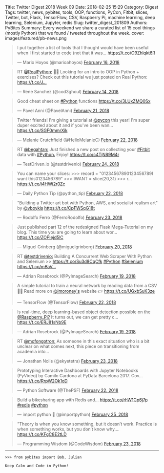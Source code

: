 Title: Twitter Digest 2018 Week 09
Date: 2018-02-25 15:29
Category: Digest
Tags: twitter, news, pybites, tools, OOP, functions, PyCon, Fitbit, slices, Twitter, bot, Flask, TensorFlow, CSV, Raspberry Pi, machine learning, deep learning, Selenium, Jupyter, redis
Slug: twitter_digest_201809
Authors: PyBites
Summary: Every weekend we share a curated list of 15 cool things (mostly Python) that we found / tweeted throughout the week.
cover: images/featured/pb-news.png

<blockquote class="twitter-tweet"><p>I put together a list of tools that I thought would have been useful when I first started to code (not that it was… <a href="https://t.co/O9Zhlqkt6R" title="https://t.co/O9Zhlqkt6R" target="_blank">https://t.co/O9Zhlqkt6R</a></p>— Mario Hoyos (@marioahoyos) <a href="https://twitter.com/marioahoyos/status/964548378272124929" data-datetime="2018-02-16T17:13:48+00:00">February 16, 2018</a></blockquote>

<blockquote class="twitter-tweet"><p>RT <a href="https://twitter.com/@RealPython:" target="_blank">@RealPython:</a> 🐍📰 Looking for an intro to OOP in Python + exercises? Check out this tutorial we just posted on Real Python: <a href="https://t.co/J…" title="https://t.co/J…" target="_blank">https://t.co/J…</a></p>— Rene Sanchez (@cod3ghoul) <a href="https://twitter.com/cod3ghoul/status/963623701345390592" data-datetime="2018-02-14T03:59:28+00:00">February 14, 2018</a></blockquote>

<blockquote class="twitter-tweet"><p>Good cheat sheet on <a href="https://twitter.com/search/#Python" target="_blank">#Python</a> functions <a href="https://t.co/3LUxZMQ0Sx" title="https://t.co/3LUxZMQ0Sx" target="_blank">https://t.co/3LUxZMQ0Sx</a></p>— Pavel Anni (@PavelAnni) <a href="https://twitter.com/PavelAnni/status/966282169017651201" data-datetime="2018-02-21T12:03:16+00:00">February 21, 2018</a></blockquote>

<blockquote class="twitter-tweet"><p>Twitter friends! I'm giving a tutorial at <a href="https://twitter.com/@pycon" target="_blank">@pycon</a> this year! I'm super duper excited about it and if you've been wan… <a href="https://t.co/SGF0mmrXik" title="https://t.co/SGF0mmrXik" target="_blank">https://t.co/SGF0mmrXik</a></p>— Melanie Crutchfield (@HelloMelanieC) <a href="https://twitter.com/HelloMelanieC/status/966688659633192962" data-datetime="2018-02-22T14:58:31+00:00">February 22, 2018</a></blockquote>

<blockquote class="twitter-tweet"><p>RT <a href="https://twitter.com/@begahtan:" target="_blank">@begahtan:</a> Just finished a new post on collecting your <a href="https://twitter.com/search/#Fitbit" target="_blank">#Fitbit</a> data with <a href="https://twitter.com/search/#Python." target="_blank">#Python.</a> Enjoy! <a href="https://t.co/c4TjN89M4r" title="https://t.co/c4TjN89M4r" target="_blank">https://t.co/c4TjN89M4r</a></p>— TestDriven.io (@testdrivenio) <a href="https://twitter.com/testdrivenio/status/967500683904663553" data-datetime="2018-02-24T20:45:12+00:00">February 24, 2018</a></blockquote>

<blockquote class="twitter-tweet"><p>You can name your slices: &gt;&gt;&gt; record = "01234567890123456789I want this0123456789" &gt;&gt;&gt; IWANT = slice(20,31) &gt;&gt;&gt; r… <a href="https://t.co/i4HWi2r0Zc" title="https://t.co/i4HWi2r0Zc" target="_blank">https://t.co/i4HWi2r0Zc</a></p>— Daily Python Tip (@python_tip) <a href="https://twitter.com/python_tip/status/966704808328646657" data-datetime="2018-02-22T16:02:41+00:00">February 22, 2018</a></blockquote>

<blockquote class="twitter-tweet"><p>"Building a Twitter art bot with Python, AWS, and socialist realism art" by <a href="https://twitter.com/@vboykis" target="_blank">@vboykis</a> <a href="https://t.co/CpFWSqG18t" title="https://t.co/CpFWSqG18t" target="_blank">https://t.co/CpFWSqG18t</a></p>— Rodolfo Ferro (@FerroRodolfo) <a href="https://twitter.com/FerroRodolfo/status/967055916335091712" data-datetime="2018-02-23T15:17:52+00:00">February 23, 2018</a></blockquote>

<blockquote class="twitter-tweet"><p>Just published part 12 of the redesigned Flask Mega-Tutorial on my blog. This time you are going to learn about wor… <a href="https://t.co/ZOPiejd5lC" title="https://t.co/ZOPiejd5lC" target="_blank">https://t.co/ZOPiejd5lC</a></p>— Miguel Grinberg (@miguelgrinberg) <a href="https://twitter.com/miguelgrinberg/status/966027095158616064" data-datetime="2018-02-20T19:09:42+00:00">February 20, 2018</a></blockquote>

<blockquote class="twitter-tweet"><p>RT <a href="https://twitter.com/@testdrivenio:" target="_blank">@testdrivenio:</a> Building A Concurrent Web Scraper With Python and Selenium &gt;&gt; <a href="https://t.co/Su3d8CqCfk" title="https://t.co/Su3d8CqCfk" target="_blank">https://t.co/Su3d8CqCfk</a> <a href="https://twitter.com/search/#Python" target="_blank">#Python</a> <a href="https://twitter.com/search/#Selenium" target="_blank">#Selenium</a> <a href="https://t.co/mBaV…" title="https://t.co/mBaV…" target="_blank">https://t.co/mBaV…</a></p>— Adrian Rosebrock (@PyImageSearch) <a href="https://twitter.com/PyImageSearch/status/965655964748828672" data-datetime="2018-02-19T18:34:57+00:00">February 19, 2018</a></blockquote>

<blockquote class="twitter-tweet"><p>A simple tutorial to train a neural network by reading data from a CSV 🧠📲 Read more on <a href="https://twitter.com/@lmoroney's" target="_blank">@lmoroney's</a> website 👉 <a href="https://t.co/UGxbSuK3ze" title="https://t.co/UGxbSuK3ze" target="_blank">https://t.co/UGxbSuK3ze</a></p>— TensorFlow (@TensorFlow) <a href="https://twitter.com/TensorFlow/status/966749430803288064" data-datetime="2018-02-22T19:00:00+00:00">February 22, 2018</a></blockquote>

<blockquote class="twitter-tweet"><p>Is real-time, deep learning-based object detection possible on the <a href="https://twitter.com/@Raspberry_Pi?" target="_blank">@Raspberry_Pi?</a> It turns out, we can get pretty c… <a href="https://t.co/ERJ81sNb9E" title="https://t.co/ERJ81sNb9E" target="_blank">https://t.co/ERJ81sNb9E</a></p>— Adrian Rosebrock (@PyImageSearch) <a href="https://twitter.com/PyImageSearch/status/965603068917243904" data-datetime="2018-02-19T15:04:46+00:00">February 19, 2018</a></blockquote>

<blockquote class="twitter-tweet"><p>RT <a href="https://twitter.com/@mofongotron:" target="_blank">@mofongotron:</a> As someone in this exact situation who is a bit unclear on what comes next, this piece on transitioning from academia into…</p>— Jonathan Nolis (@skyetetra) <a href="https://twitter.com/skyetetra/status/967112161792176128" data-datetime="2018-02-23T19:01:22+00:00">February 23, 2018</a></blockquote>

<blockquote class="twitter-tweet"><p>Prototyping Interactive Dashboards with Jupyter Notebooks (PyVideo) by Camilo Cardona at PyData Barcelona 2017. Cov… <a href="https://t.co/RrpW2Ok1oD" title="https://t.co/RrpW2Ok1oD" target="_blank">https://t.co/RrpW2Ok1oD</a></p>— Python Software (@ThePSF) <a href="https://twitter.com/ThePSF/status/966749941480685568" data-datetime="2018-02-22T19:02:02+00:00">February 22, 2018</a></blockquote>

<blockquote class="twitter-tweet"><p>Build a bikesharing app with Redis and... <a href="https://t.co/rhW1Cp6j7p" title="https://t.co/rhW1Cp6j7p" target="_blank">https://t.co/rhW1Cp6j7p</a> <a href="https://twitter.com/search/#redis" target="_blank">#redis</a> <a href="https://twitter.com/search/#python" target="_blank">#python</a></p>— import python 🐍 (@importpython) <a href="https://twitter.com/importpython/status/967594484258168833" data-datetime="2018-02-25T02:57:56+00:00">February 25, 2018</a></blockquote>

<blockquote class="twitter-tweet"><p>"Theory is when you know something, but it doesn’t work. Practice is when something works, but you don’t know why.… <a href="https://t.co/KFgC8E2tLD" title="https://t.co/KFgC8E2tLD" target="_blank">https://t.co/KFgC8E2tLD</a></p>— Programming Wisdom (@CodeWisdom) <a href="https://twitter.com/CodeWisdom/status/967044888285065216" data-datetime="2018-02-23T14:34:02+00:00">February 23, 2018</a></blockquote>

---

	>>> from pybites import Bob, Julian

	Keep Calm and Code in Python!
